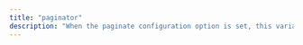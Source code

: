 ```yaml
---
title: "paginator"
description: "When the paginate configuration option is set, this variable becomes available for use."
---
```

